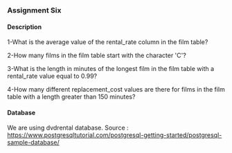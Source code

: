 ### Assignment Six
#### Description
1-What is the average value of the rental_rate column in the film table?

2-How many films in the film table start with the character 'C'?

3-What is the length in minutes of the longest film in the film table with a rental_rate value equal to 0.99?

4-How many different replacement_cost values are there for films in the film table with a length greater than 150 minutes?

#### Database
We are using dvdrental database.
Source : https://www.postgresqltutorial.com/postgresql-getting-started/postgresql-sample-database/